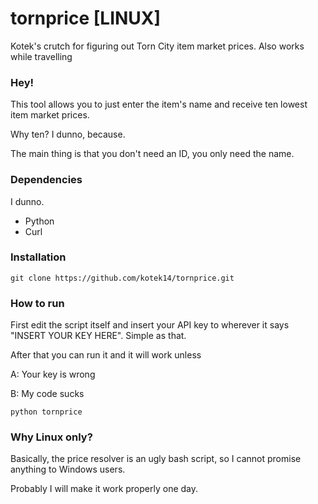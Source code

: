 # tornprice [LINUX]
Kotek's crutch for figuring out Torn City item market prices. Also works while travelling

### Hey!
This tool allows you to just enter the item's name and receive ten lowest item market prices.

Why ten? I dunno, because.

The main thing is that you don't need an ID, you only need the name.

### Dependencies
I dunno.

- Python
- Curl

### Installation
`git clone https://github.com/kotek14/tornprice.git`

### How to run
First edit the script itself and insert your API key to wherever it says "INSERT YOUR KEY HERE". Simple as that.

After that you can run it and it will work unless

A: Your key is wrong

B: My code sucks

`python tornprice`

### Why Linux only?
Basically, the price resolver is an ugly bash script, so I cannot promise anything to Windows users.

Probably I will make it work properly one day.
